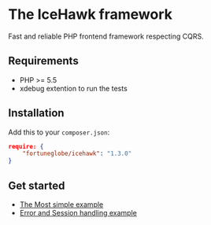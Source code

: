# The IceHawk framework

Fast and reliable PHP frontend framework respecting CQRS.

## Requirements

 * PHP >= 5.5
 * xdebug extention to run the tests

## Installation

Add this to your `composer.json`:

```json
require: {
    "fortuneglobe/icehawk": "1.3.0"
}
```

## Get started

 * [The Most simple example](./MostSimple)
 * [Error and Session handling example](./ErrorAndSessionHandling)
